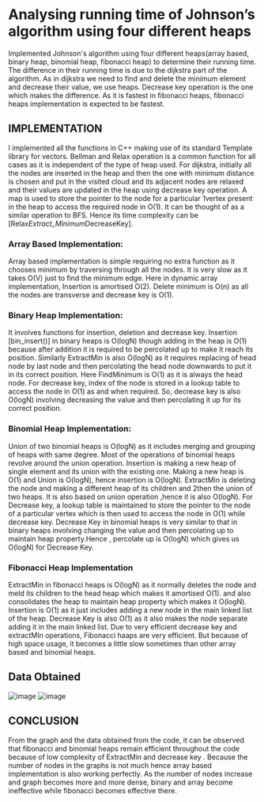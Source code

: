 # Analysing running time of Johnson’s algorithm using four different heaps

Implemented Johnson's algorithm using four different heaps(array based,
binary heap, binomial heap, fibonacci heap) to determine their running time. The
difference in their running time is due to the dijkstra part of the algorithm. As in
dijkstra we need to find and delete the minimum element and decrease their
value, we use heaps. Decrease key operation is the one which makes the
difference. As it is fastest in fibonacci heaps, fibonacci heaps implementation is
expected to be fastest.

## IMPLEMENTATION
I implemented all the functions in C++ making use of its standard Template library for
vectors. Bellman and Relax operation is a common function for all cases as it is
independent of the type of heap used. For dijkstra, initially all the nodes are inserted in
the heap and then the one with minimum distance is chosen and put in the visited cloud
and its adjacent nodes are relaxed and their values are updated in the heap using
decrease key operation. A map is used to store the pointer to the node for a particular
1vertex present in the heap to access the required node in O(1). It can be thought
of as a similar operation to BFS. Hence its time complexity can be
[Relax*Extract_Minimum*DecreaseKey].

### Array Based Implementation:
Array based implementation is simple requiring no extra function as it chooses
minimum by traversing through all the nodes. It is very slow as it takes O(V) just
to find the minimum edge. Here in dynamic array implementation, Insertion is
amortised O(2). Delete minimum is O(n) as all the nodes are transverse and
decrease key is O(1).

### Binary Heap Implementation:
It involves functions for insertion, deletion and decrease key.
Insertion [bin_insert()] in binary heaps is O(logN) though adding in the heap is
O(1) because after addition it is required to be percolated up to make it reach its
position.
Similarly ExtractMin is also O(logN) as it requires replacing of head node by last
node and then percolating the head node downwards to put it in its correct
position. Here FindMinimum is O(1) as it is always the head node.
For decrease key, index of the node is stored in a lookup table to access the node
in O(1) as and when required. So, decrease key is also O(logN) involving
decreasing the value and then percolating it up for its correct position.

### Binomial Heap Implementation:
Union of two binomial heaps is O(logN) as it includes merging and grouping of
heaps with same degree. Most of the operations of binomial heaps revolve
around the union operation.
Insertion is making a new heap of single element and its union with the existing
one. Making a new heap is O(1) and Union is O(logN), hence insertion is O(logN).
ExtractMin is deleting the node and making a different heap of its children and
2then the union of two heaps. It is also based on union operation ,hence it is also
O(logN).
For Decrease key, a lookup table is maintained to store the pointer to the node of
a particular vertex which is then used to access the node in O(1) while decrease
key. Decrease Key in binomial heaps is very similar to that in binary heaps
involving changing the value and then percolating up to maintain heap
property.Hence , percolate up is O(logN) which gives us O(logN) for Decrease
Key.

### Fibonacci Heap Implementation
ExtractMin in fibonacci heaps is O(logN) as it normally deletes the node and meld
its children to the head heap which makes it amortised O(1). and also
consolidates the heap to maintain heap property which makes it O(logN).
Insertion is O(1) as it just includes adding a new node in the main linked list of
the heap.
Decrease Key is also O(1) as it also makes the node separate adding it in the main
linked list.
Due to very efficient decrease key and extractMIn operations, Fibonacci haaps
are very efficient. But because of high space usage, it becomes a little slow
sometimes than other array based and binomial heaps.


## Data Obtained
![image](https://user-images.githubusercontent.com/58677568/119255762-0d483500-bbdb-11eb-91c1-cd5b04877bb4.png)
![image](https://user-images.githubusercontent.com/58677568/119255771-19cc8d80-bbdb-11eb-846a-2e20fe218008.png)

## CONCLUSION
From the graph and the data obtained from the code, it can be observed that
fibonacci and binomial heaps remain efficient throughout the code because of
low complexity of ExtractMin and decrease key . Because the number of nodes in
the graphs is not much hence array based implementation is also working
perfectly. As the number of nodes increase and graph becomes more and more
dense, binary and array become ineffective while fibonacci becomes effective
there.
